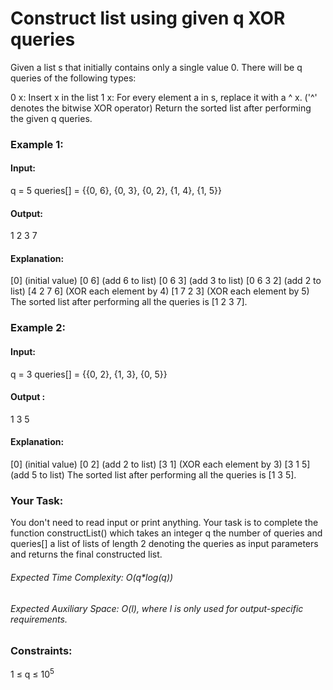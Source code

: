 # Construct list using given q XOR queries
Given a list s that initially contains only a single value 0. There will be q queries of the following types:

0 x: Insert x in the list
1 x: For every element a in s, replace it with a ^ x. ('^' denotes the bitwise XOR operator)
Return the sorted list after performing the given q queries.

### Example 1:
#### Input:
q = 5
queries[] = {{0, 6}, {0, 3}, {0, 2}, {1, 4}, {1, 5}}
#### Output:
1 2 3 7
#### Explanation:
[0] (initial value)
[0 6] (add 6 to list)
[0 6 3] (add 3 to list)
[0 6 3 2] (add 2 to list)
[4 2 7 6] (XOR each element by 4)
[1 7 2 3] (XOR each element by 5)
The sorted list after performing all the queries is [1 2 3 7]. 

### Example 2:
#### Input:
q = 3
queries[] = {{0, 2}, {1, 3}, {0, 5}} 
#### Output :
1 3 5
#### Explanation:
[0] (initial value)
[0 2] (add 2 to list)
[3 1] (XOR each element by 3)
[3 1 5] (add 5 to list)
The sorted list after performing all the queries is [1 3 5].

### Your Task:  
You don't need to read input or print anything. Your task is to complete the function constructList() which takes an integer q the number of queries and queries[] a list of lists of length 2 denoting the queries as input parameters and returns the final constructed list.

###### Expected Time Complexity: O(q*log(q))
###### Expected Auxiliary Space: O(l), where l is only used for output-specific requirements.

### Constraints:
1 ≤ q ≤ $`10^5`$

